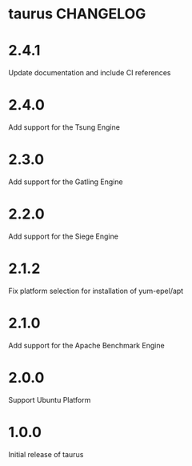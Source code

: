 taurus CHANGELOG
==============================

# 2.4.1

Update documentation and include CI references

# 2.4.0

Add support for the Tsung Engine

# 2.3.0

Add support for the Gatling Engine

# 2.2.0

Add support for the Siege Engine

# 2.1.2

Fix platform selection for installation of yum-epel/apt

# 2.1.0

Add support for the Apache Benchmark Engine

# 2.0.0

Support Ubuntu Platform

# 1.0.0

Initial release of taurus
